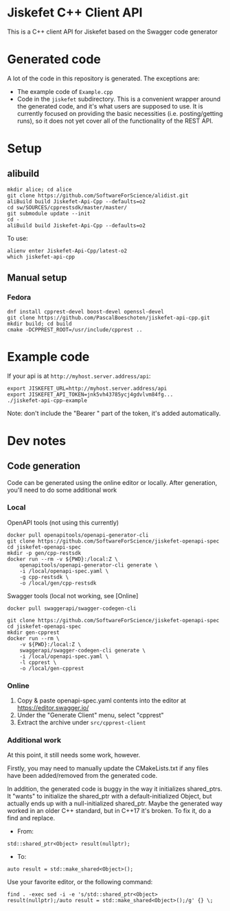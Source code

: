 # Jiskefet C++ Client API
This is a C++ client API for Jiskefet based on the Swagger code generator


# Generated code
A lot of the code in this repository is generated. The exceptions are:
* The example code of `Example.cpp`
* Code in the `jiskefet` subdirectory. 
  This is a convenient wrapper around the generated code, and it's what users are supposed to use.
  It is currently focused on providing the basic necessities (i.e. posting/getting runs), 
  so it does not yet cover all of the functionality of the REST API.


# Setup
## alibuild
```
mkdir alice; cd alice
git clone https://github.com/SoftwareForScience/alidist.git
aliBuild build Jiskefet-Api-Cpp --defaults=o2
cd sw/SOURCES/cpprestsdk/master/master/
git submodule update --init
cd -
aliBuild build Jiskefet-Api-Cpp --defaults=o2
```
To use:
```
alienv enter Jiskefet-Api-Cpp/latest-o2
which jiskefet-api-cpp
```


## Manual setup
### Fedora
```
dnf install cpprest-devel boost-devel openssl-devel 
git clone https://github.com/PascalBoeschoten/jiskefet-api-cpp.git
mkdir build; cd build
cmake -DCPPREST_ROOT=/usr/include/cpprest ..
```

# Example code
If your api is at `http://myhost.server.address/api`:
```
export JISKEFET_URL=http://myhost.server.address/api
export JISKEFET_API_TOKEN=jnk5vh43785ycj4gdvlvm84fg...
./jiskefet-api-cpp-example
```
Note: don't include the "Bearer " part of the token, it's added automatically.

# Dev notes
## Code generation
Code can be generated using the online editor or locally. After generation, you'll need to do some additional work
### Local
OpenAPI tools (not using this currently)
```
docker pull openapitools/openapi-generator-cli
git clone https://github.com/SoftwareForScience/jiskefet-openapi-spec
cd jiskefet-openapi-spec
mkdir -p gen/cpp-restsdk
docker run --rm -v ${PWD}:/local:Z \
    openapitools/openapi-generator-cli generate \
    -i /local/openapi-spec.yaml \
    -g cpp-restsdk \
    -o /local/gen/cpp-restsdk
```
Swagger tools (local not working, see [Online]
```
docker pull swaggerapi/swagger-codegen-cli

git clone https://github.com/SoftwareForScience/jiskefet-openapi-spec
cd jiskefet-openapi-spec
mkdir gen-cpprest
docker run --rm \
    -v ${PWD}:/local:Z \
    swaggerapi/swagger-codegen-cli generate \
    -i /local/openapi-spec.yaml \
    -l cpprest \
    -o /local/gen-cpprest
```
### Online
1. Copy & paste openapi-spec.yaml contents into the editor at https://editor.swagger.io/
2. Under the "Generate Client" menu, select "cpprest"
3. Extract the archive under `src/cpprest-client`


### Additional work
At this point, it still needs some work, however.

Firstly, you may need to manually update the CMakeLists.txt if any files have been added/removed from the generated code.

In addition, the generated code is buggy in the way it initializes shared_ptrs.
It "wants" to initialize the shared_ptr with a default-initialized Object, but actually ends up with a null-initialized shared_ptr.
Maybe the generated way worked in an older C++ standard, but in C++17 it's broken.
To fix it, do a find and replace.
* From:
```
std::shared_ptr<Object> result(nullptr);
```
* To:
```
auto result = std::make_shared<Object>();
```

Use your favorite editor, or the following command:
```
find . -exec sed -i -e 's/std::shared_ptr<Object> result(nullptr);/auto result = std::make_shared<Object>();/g' {} \;
```
